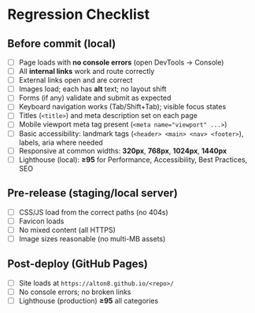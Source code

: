 # Regression Checklist

## Before commit (local)
- [ ] Page loads with **no console errors** (open DevTools → Console)
- [ ] All **internal links** work and route correctly
- [ ] External links open and are correct
- [ ] Images load; each has **alt** text; no layout shift
- [ ] Forms (if any) validate and submit as expected
- [ ] Keyboard navigation works (Tab/Shift+Tab); visible focus states
- [ ] Titles (`<title>`) and meta description set on each page
- [ ] Mobile viewport meta tag present (`<meta name="viewport" ...>`)
- [ ] Basic accessibility: landmark tags (`<header> <main> <nav> <footer>`), labels, aria where needed
- [ ] Responsive at common widths: **320px**, **768px**, **1024px**, **1440px**
- [ ] Lighthouse (local): **≥95** for Performance, Accessibility, Best Practices, SEO

## Pre-release (staging/local server)
- [ ] CSS/JS load from the correct paths (no 404s)
- [ ] Favicon loads
- [ ] No mixed content (all HTTPS)
- [ ] Image sizes reasonable (no multi-MB assets)

## Post-deploy (GitHub Pages)
- [ ] Site loads at `https://alton8.github.io/<repo>/`
- [ ] No console errors; no broken links
- [ ] Lighthouse (production) **≥95** all categories
